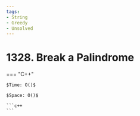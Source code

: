 ```yaml
---
tags:
- String
- Greedy
- Unsolved
---
```



# 1328. Break a Palindrome

=== "C++"

    $Time: O()$

    $Space: O()$

    ```c++
    ```